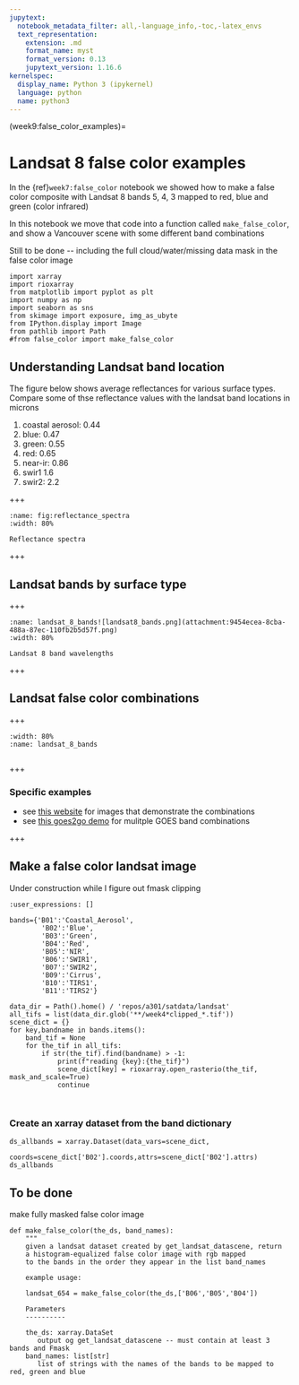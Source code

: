 ```yaml
---
jupytext:
  notebook_metadata_filter: all,-language_info,-toc,-latex_envs
  text_representation:
    extension: .md
    format_name: myst
    format_version: 0.13
    jupytext_version: 1.16.6
kernelspec:
  display_name: Python 3 (ipykernel)
  language: python
  name: python3
---
```


(week9:false_color_examples)=
# Landsat 8 false color examples

In the {ref}`week7:false_color` notebook we showed how to make a false color composite with Landsat 8 bands 5, 4, 3 mapped to 
red, blue and green (color infrared)

In this notebook we move that code into a function called `make_false_color`, and show a Vancouver scene with some different band combinations

Still to be done -- including the full cloud/water/missing data mask in the false color image

```{code-cell} ipython3
import xarray
import rioxarray
from matplotlib import pyplot as plt
import numpy as np
import seaborn as sns
from skimage import exposure, img_as_ubyte
from IPython.display import Image
from pathlib import Path
#from false_color import make_false_color
```

## Understanding Landsat band location

The figure below shows average reflectances for various surface types. Compare some of thse
reflectance values with the landsat band locations in microns

1) coastal aerosol: 0.44
2) blue: 0.47
3) green: 0.55
4) red:  0.65
5) near-ir:  0.86
6) swir1  1.6
7) swir2: 2.2

+++

```{figure} figures/hou_reflectance.png
:name: fig:reflectance_spectra
:width: 80%

Reflectance spectra
```

+++

## Landsat bands by surface type

+++

```{figure} figures/landsat8_bands.png
:name: landsat_8_bands![landsat8_bands.png](attachment:9454ecea-8cba-488a-87ec-110fb2b5d57f.png)
:width: 80%

Landsat 8 band wavelengths
```

+++

## Landsat false color combinations

+++

```{figure} figures/arc_gis_bands.png
:width: 80%
:name: landsat_8_bands


```

+++

### Specific examples

- see [this website](https://www.nv5geospatialsoftware.com/Learn/Blogs/Blog-Details/the-many-band-combinations-of-landsat-8) for images that demonstrate the combinations
- see [this goes2go demo](https://blaylockbk.github.io/goes2go/_build/html/user_guide/notebooks/DEMO_rgb_recipes.html) for mulitple GOES band combinations

+++

## Make a false color landsat image

Under construction while I figure out fmask clipping

```{code-cell} ipython3
:user_expressions: []

bands={'B01':'Coastal_Aerosol',
        'B02':'Blue',
        'B03':'Green',
        'B04':'Red',
        'B05':'NIR',
        'B06':'SWIR1',
        'B07':'SWIR2',
        'B09':'Cirrus',
        'B10':'TIRS1',
        'B11':'TIRS2'}
```

```{code-cell} ipython3
data_dir = Path().home() / 'repos/a301/satdata/landsat'
all_tifs = list(data_dir.glob('**/week4*clipped_*.tif'))
scene_dict = {}
for key,bandname in bands.items():
    band_tif = None
    for the_tif in all_tifs:
        if str(the_tif).find(bandname) > -1:
            print(f"reading {key}:{the_tif}")
            scene_dict[key] = rioxarray.open_rasterio(the_tif, mask_and_scale=True)
            continue
   
    
```

### Create an xarray dataset from the band dictionary

```{code-cell} ipython3
ds_allbands = xarray.Dataset(data_vars=scene_dict,
               coords=scene_dict['B02'].coords,attrs=scene_dict['B02'].attrs)
ds_allbands
```

## To be done

make fully masked false color image

```{code-cell} ipython3
def make_false_color(the_ds, band_names):
    """
    given a landsat dataset created by get_landsat_datascene, return
    a histogram-equalized false color image with rgb mapped
    to the bands in the order they appear in the list band_names

    example usage:

    landsat_654 = make_false_color(the_ds,['B06','B05','B04'])

    Parameters
    ----------

    the_ds: xarray.DataSet
       output og get_landsat_datascene -- must contain at least 3 bands and Fmask
    band_names: list[str]
       list of strings with the names of the bands to be mapped to red, green and blue
    
```
